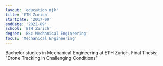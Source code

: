 ```yaml
---
layout: 'education.njk'
title: 'ETH Zurich'
startDate: '2017-09'
endDate: '2021-09'
school: 'ETH Zurich'
degree: 'BSc Mechanical Engineering'
focus: 'Mechanical Engineering'
---
```


Bachelor studies in Mechanical Engineering at ETH Zurich.
Final Thesis: "Drone Tracking in Challenging Conditions"
